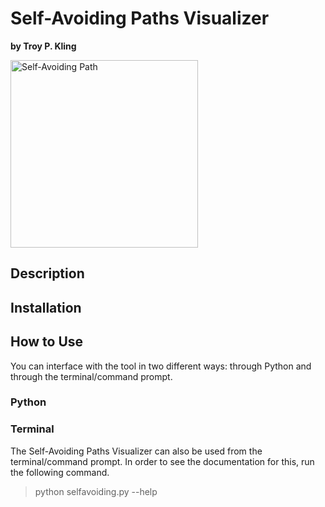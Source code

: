 # Self-Avoiding Paths Visualizer

**by Troy P. Kling**

<img src="http://troykling.com/files/selfavoidance.png" alt="Self-Avoiding Path" width="300" height="300">

## Description



## Installation



## How to Use

You can interface with the tool in two different ways: through Python and through the terminal/command prompt.

### Python



### Terminal

The Self-Avoiding Paths Visualizer can also be used from the terminal/command prompt. In order to see the documentation for this, run the following command.

> python selfavoiding.py --help
